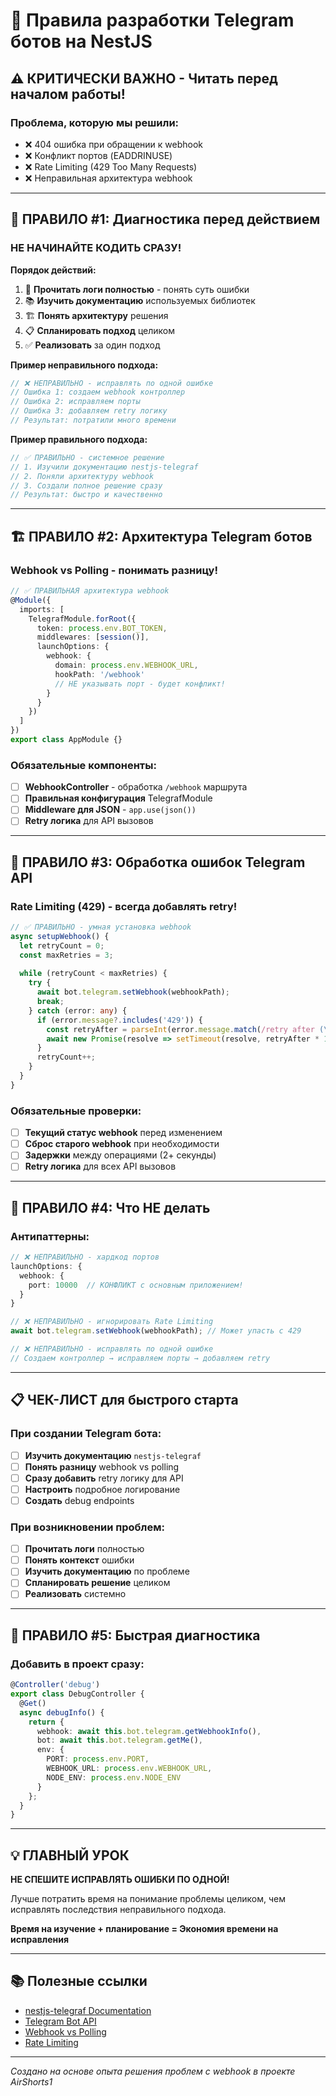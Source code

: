 # 🚀 Правила разработки Telegram ботов на NestJS

## ⚠️ КРИТИЧЕСКИ ВАЖНО - Читать перед началом работы!

### **Проблема, которую мы решили:**
- ❌ 404 ошибка при обращении к webhook
- ❌ Конфликт портов (EADDRINUSE)
- ❌ Rate Limiting (429 Too Many Requests)
- ❌ Неправильная архитектура webhook

---

## 🎯 ПРАВИЛО #1: Диагностика перед действием

### **НЕ НАЧИНАЙТЕ КОДИТЬ СРАЗУ!**

**Порядок действий:**
1. 📖 **Прочитать логи полностью** - понять суть ошибки
2. 📚 **Изучить документацию** используемых библиотек
3. 🏗️ **Понять архитектуру** решения
4. 📋 **Спланировать подход** целиком
5. ✅ **Реализовать** за один подход

**Пример неправильного подхода:**
```typescript
// ❌ НЕПРАВИЛЬНО - исправлять по одной ошибке
// Ошибка 1: создаем webhook контроллер
// Ошибка 2: исправляем порты
// Ошибка 3: добавляем retry логику
// Результат: потратили много времени
```

**Пример правильного подхода:**
```typescript
// ✅ ПРАВИЛЬНО - системное решение
// 1. Изучили документацию nestjs-telegraf
// 2. Поняли архитектуру webhook
// 3. Создали полное решение сразу
// Результат: быстро и качественно
```

---

## 🏗️ ПРАВИЛО #2: Архитектура Telegram ботов

### **Webhook vs Polling - понимать разницу!**

```typescript
// ✅ ПРАВИЛЬНАЯ архитектура webhook
@Module({
  imports: [
    TelegrafModule.forRoot({
      token: process.env.BOT_TOKEN,
      middlewares: [session()],
      launchOptions: {
        webhook: {
          domain: process.env.WEBHOOK_URL,
          hookPath: '/webhook'
          // НЕ указывать порт - будет конфликт!
        }
      }
    })
  ]
})
export class AppModule {}
```

### **Обязательные компоненты:**
- [ ] **WebhookController** - обработка `/webhook` маршрута
- [ ] **Правильная конфигурация** TelegrafModule
- [ ] **Middleware для JSON** - `app.use(json())`
- [ ] **Retry логика** для API вызовов

---

## 🔧 ПРАВИЛО #3: Обработка ошибок Telegram API

### **Rate Limiting (429) - всегда добавлять retry!**

```typescript
// ✅ ПРАВИЛЬНО - умная установка webhook
async setupWebhook() {
  let retryCount = 0;
  const maxRetries = 3;
  
  while (retryCount < maxRetries) {
    try {
      await bot.telegram.setWebhook(webhookPath);
      break;
    } catch (error: any) {
      if (error.message?.includes('429')) {
        const retryAfter = parseInt(error.message.match(/retry after (\d+)/)?.[1] || '5');
        await new Promise(resolve => setTimeout(resolve, retryAfter * 1000));
      }
      retryCount++;
    }
  }
}
```

### **Обязательные проверки:**
- [ ] **Текущий статус webhook** перед изменением
- [ ] **Сброс старого webhook** при необходимости
- [ ] **Задержки** между операциями (2+ секунды)
- [ ] **Retry логика** для всех API вызовов

---

## 🚫 ПРАВИЛО #4: Что НЕ делать

### **Антипаттерны:**
```typescript
// ❌ НЕПРАВИЛЬНО - хардкод портов
launchOptions: {
  webhook: {
    port: 10000  // КОНФЛИКТ с основным приложением!
  }
}

// ❌ НЕПРАВИЛЬНО - игнорировать Rate Limiting
await bot.telegram.setWebhook(webhookPath); // Может упасть с 429

// ❌ НЕПРАВИЛЬНО - исправлять по одной ошибке
// Создаем контроллер → исправляем порты → добавляем retry
```

---

## 📋 ЧЕК-ЛИСТ для быстрого старта

### **При создании Telegram бота:**
- [ ] **Изучить документацию** `nestjs-telegraf`
- [ ] **Понять разницу** webhook vs polling
- [ ] **Сразу добавить** retry логику для API
- [ ] **Настроить** подробное логирование
- [ ] **Создать** debug endpoints

### **При возникновении проблем:**
- [ ] **Прочитать логи** полностью
- [ ] **Понять контекст** ошибки
- [ ] **Изучить документацию** по проблеме
- [ ] **Спланировать решение** целиком
- [ ] **Реализовать** системно

---

## 🎯 ПРАВИЛО #5: Быстрая диагностика

### **Добавить в проект сразу:**

```typescript
@Controller('debug')
export class DebugController {
  @Get()
  async debugInfo() {
    return {
      webhook: await this.bot.telegram.getWebhookInfo(),
      bot: await this.bot.telegram.getMe(),
      env: {
        PORT: process.env.PORT,
        WEBHOOK_URL: process.env.WEBHOOK_URL,
        NODE_ENV: process.env.NODE_ENV
      }
    };
  }
}
```

---

## 💡 ГЛАВНЫЙ УРОК

**НЕ СПЕШИТЕ ИСПРАВЛЯТЬ ОШИБКИ ПО ОДНОЙ!**

Лучше потратить время на понимание проблемы целиком, чем исправлять последствия неправильного подхода.

**Время на изучение + планирование = Экономия времени на исправления**

---

## 📚 Полезные ссылки

- [nestjs-telegraf Documentation](https://github.com/botgram/nestjs-telegraf)
- [Telegram Bot API](https://core.telegram.org/bots/api)
- [Webhook vs Polling](https://core.telegram.org/bots/webhooks)
- [Rate Limiting](https://core.telegram.org/bots/faq#my-bot-is-hitting-limits-how-do-i-avoid-this)

---

*Создано на основе опыта решения проблем с webhook в проекте AirShorts1*
